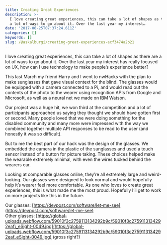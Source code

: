 ```yaml
---
title: Creating Great Experiences
description: >-
  I love creating great experiences, this can take a lot of shapes as there are
  a lot of ways to go about it. Over the last year my interest…
date: '2017-06-25T07:37:24.611Z'
categories: []
keywords: []
slug: /@askalburgi/creating-great-experiences-acf3474a2b21
---
```


I love creating great experiences, this can take a lot of shapes as there are a lot of ways to go about it. Over the last year my interest has really focused on UX, how can I use technology to make people’s experience better?

This last March my friend Harry and I went to nwHacks with the plan to make sunglasses that gave visual context for the blind. The glasses would be equipped with a camera connected to a Pi, and would read out the contents of the photo to the wearer using recognition APIs from Google and Microsoft, as well as a neural net we made on IBM Watson.

Our project was a huge hit, we won third at the competition and a lot of participants approached us saying they thought we should have gotten first or second. Many people loved that we were doing something for the disabled community and many more were impressed with the way we combined together multiple API responses to be read to the user (and honestly it was so difficult).

But to me the best part of our hack was the design of the glasses. We embedded the camera in the plastic of the sunglasses and used a touch sensor instead of a button for picture taking. These choices helped make the wearable extremely minimal, with even the wires tucked behind the wearers ear.

Looking at comparable glasses online, they’re all extremely large and weird-looking. Our glasses were designed to look normal and would hopefully help it’s wearer feel more comfortable. As one who loves to create great experiences, this is what made me the most proud. Hopefully I’ll get to work on more projects like this in the future.

Our glasses: [https://devpost.com/software/let-me-see](https://devpost.com/software/let-me-see)  
Other glasses: [https://global-uploads.webflow.com/59010f3c2759113134292b9c/59010f3c2759113134292eaf\_eSight-0049.jpg](https://global-uploads.webflow.com/59010f3c2759113134292b9c/59010f3c2759113134292eaf_eSight-0049.jpg) (gross right?)